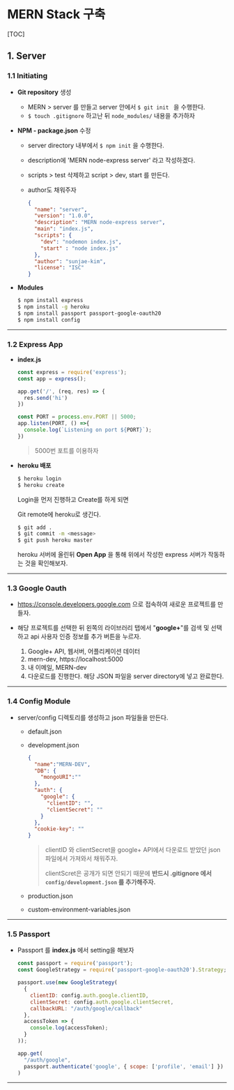 # MERN Stack 구축

[TOC]

## 1. Server

### 1.1 Initiating

- **Git repository** 생성

  - MERN > server 를 만들고 server 안에서 `$ git init ` 을 수행한다.
  - `$ touch .gitignore` 하고난 뒤  `node_modules/` 내용을 추가하자

- **NPM - package.json** 수정

  - server directory 내부에서 `$ npm init` 을 수행한다.

  - description에 'MERN node-express server' 라고 작성하겠다.

  - scripts > test 삭제하고 script > dev, start 를 만든다.

  - author도 채워주자

    ```json
    {
      "name": "server",
      "version": "1.0.0",
      "description": "MERN node-express server",
      "main": "index.js",
      "scripts": {
        "dev": "nodemon index.js",
        "start" : "node index.js"
      },
      "author": "sunjae-kim",
      "license": "ISC"
    }
    
    ```

- **Modules**

  ```bash
  $ npm install express
  $ npm install -g heroku
  $ npm install passport passport-google-oauth20
  $ npm install config
  ```

---

### 1.2 Express App

- **index.js**

  ```js
  const express = require('express');
  const app = express();
  
  app.get('/', (req, res) => {
    res.send('hi')
  })
  
  const PORT = process.env.PORT || 5000;
  app.listen(PORT, () =>{
    console.log(`Listening on port ${PORT}`);
  })
  ```

  > 5000번 포트를 이용하자

- **heroku 배포**

  ```bash
  $ heroku login 
  $ heroku create
  ```

  Login을 먼저 진행하고 Create를 하게 되면 

  Git remote에 heroku로 생긴다.

  ```bash
  $ git add .
  $ git commit -m <message>
  $ git push heroku master
  ```

  heroku 서버에 올린뒤 **Open App** 을 통해 위에서 작성한 express 서버가 작동하는 것을 확인해보자.

---

### 1.3 Google Oauth

- <https://console.developers.google.com> 으로 접속하여 새로운 프로젝트를 만들자.

- 해당 프로젝트를 선택한 뒤 왼쪽의 라이브러리 탭에서 "**google+**"를 검색 및 선택하고 api 사용자 인증 정보를 추가 버튼을 누르자.

  1. Google+ API,  웹서버, 어플리케이션 데이터
  2. mern-dev, https://localhost:5000
  3. 내 이메일, MERN-dev
  4. 다운로드를 진행한다.  해당 JSON 파일을 server directory에 넣고 완료한다.

---

### 1.4 Config Module

- server/config 디렉토리를 생성하고 json 파일들을 만든다.

  - default.json

  - development.json

    ```json
    {
      "name":"MERN-DEV",
      "DB": {
        "mongoURI":""
      },
      "auth": {
        "google": {
          "clientID": "",
          "clientSecret": ""
        }
      },
      "cookie-key": ""
    }
    ```

    > clientID 와 clientSecret을 google+ API에서 다운로드 받았던 json 파일에서 가져와서 채워주자.
    >
    > clientScret은 공개가 되면 안되기 때문에 **반드시 .gitignore 에서 `config/development.json` 를 추가해주자.**

  - production.json

  - custom-environment-variables.json

---

### 1.5 Passport

- Passport 를 **index.js** 에서 setting을 해보자

  ```js
  const passport = require('passport');
  const GoogleStrategy = require('passport-google-oauth20').Strategy;
  
  passport.use(new GoogleStrategy(
    {
      clientID: config.auth.google.clientID,
      clientSecret: config.auth.google.clientSecret,
      callbackURL: "/auth/google/callback"
    },
    accessToken => {
      console.log(accessToken);
    }
  ));
  
  app.get(
    "/auth/google",
    passport.authenticate('google', { scope: ['profile', 'email'] })
  )
  ```

---




























